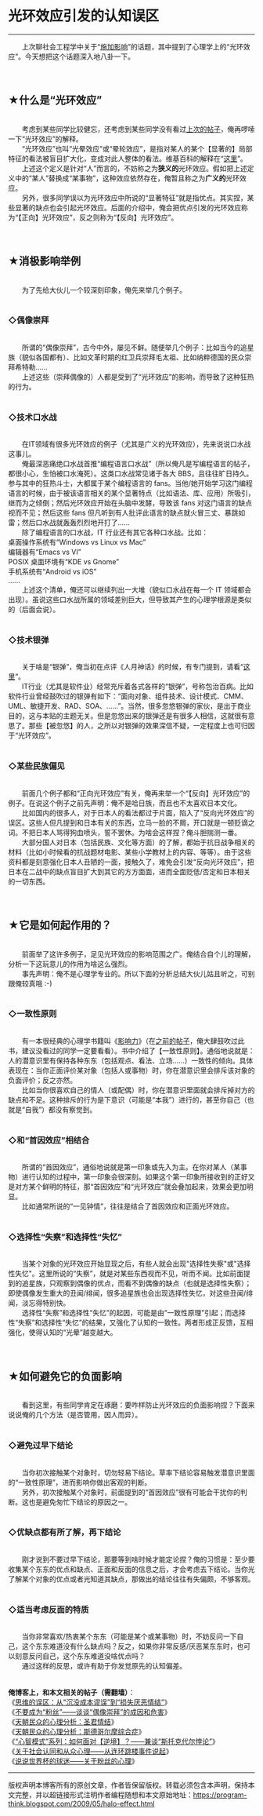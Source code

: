 # 光环效应引发的认知误区 

-----

<div class="post-body entry-content">
　　上次聊社会工程学中关于“<a href="../../2009/05/social-engineering-3-influence.md">施加影响</a>”的话题，其中提到了心理学上的“光环效应”。今天想把这个话题深入地八卦一下。<br/>
<a name="more"></a><br/>
<br/>
<h2>★什么是“光环效应”</h2><br/>
　　考虑到某些同学比较健忘，还考虑到某些同学没有看过<a href="../../2009/05/social-engineering-3-influence.md">上次的帖子</a>，俺再啰嗦一下“光环效应”的解释。<br/>
　　“光环效应”也叫“光晕效应”或“晕轮效应”，是指对某人的某个【显著的】局部特征的看法被盲目扩大化，变成对此人整体的看法。维基百科的解释在“<a href="https://en.wikipedia.org/wiki/Halo_effect" rel="nofollow" target="_blank">这里</a>”。<br/>
　　上述这个定义是针对“人”而言的，不妨称之为<b>狭义的</b>光环效应。假如把上述定义中的“某人”替换成“某事物”，这种效应依然存在，俺暂且称之为<b>广义的</b>光环效应。<br/>
　　另外，很多同学误以为光环效应中所说的“显著特征”就是指优点。其实捏，某些显著的缺点也会引起光环效应。后面的介绍中，俺会把优点引发的光环效应称为“【正向】光环效应”，反之则称为“【反向】光环效应”。<br/>
<br/>
<br/>
<h2>★消极影响举例</h2><br/>
　　为了先给大伙儿一个较深刻印象，俺先来举几个例子。<br/>
<br/>
<h3>◇偶像崇拜</h3><br/>
　　所谓的“偶像崇拜”，古今中外，屡见不鲜。随便举几个例子：比如当今的追星族（貌似各国都有）、比如文革时期的红卫兵崇拜毛太祖、比如纳粹德国的民众崇拜希特勒......<br/>
　　上述这些（崇拜偶像的）人都是受到了“光环效应”的影响，而导致了这种狂热的行为。<br/>
<br/>
<h3>◇技术口水战</h3><br/>
　　在IT领域有很多光环效应的例子（尤其是广义的光环效应），先来说说口水战这事儿。<br/>
　　俺最深恶痛绝口水战首推“编程语言口水战”（所以俺凡是写编程语言的帖子，都很小心，生怕被口水淹死）。这类口水战常见诸于各大 BBS，且往往旷日持久。参与其中的狂热斗士，大都属于某个编程语言的 fans。当他/她开始学习这门编程语言的时候，由于被该语言相关的某个显著特点（比如语法、库、应用）所吸引，继而为之倾倒；然后光环效应开始在头脑中发酵，导致该 fans 对这门语言的缺点视而不见；然后这些 fans 但凡听到有人批评此语言的缺点就火冒三丈、暴跳如雷；然后口水战就轰轰烈烈地开打了......<br/>
　　除了编程语言的口水战，IT 行业还有其它各种口水战。比如：<br/>
桌面操作系统有“Windows vs Linux vs Mac”<br/>
编辑器有“Emacs vs VI”<br/>
POSIX 桌面环境有“KDE vs Gnome”<br/>
手机系统有“Android vs iOS”<br/>
......<br/>
　　上述这个清单，俺还可以继续列出一大堆（貌似口水战在每一个 IT 领域都会出现）。虽说这些口水战所属的领域差别巨大，但导致其产生的心理学根源是类似的（后面会说）。<br/>
<br/>
<h3>◇技术银弹</h3><br/>
　　关于啥是“银弹”，俺当初在点评《人月神话》的时候，有专门提到，请看“<a href="../../2009/03/book-review-mythical-man-month.md">这里</a>”。<br/>
　　IT行业（尤其是软件业）经常充斥着各式各样的“银弹”，号称包治百病。比如软件行业曾经鼓吹过的银弹有如下：“面向对象、组件技术、设计模式、CMM、UML、敏捷开发、RAD、SOA、......”。当然，很多忽悠银弹的家伙，是出于商业目的，这与本贴的主题无关。但是忽悠出来的银弹还是有很多人相信，这就很有意思了。那些【被忽悠】的人，之所以对银弹的效果深信不疑，一定程度上也可归因于“光环效应”。<br/>
<br/>
<h3>◇某些民族偏见</h3><br/>
　　前面几个例子都和“正向光环效应”有关，俺再来举一个“【反向】光环效应”的例子。在说这个例子之前先声明：俺不是哈日族，而且也不太喜欢日本文化。<br/>
　　比如国内的很多人，对于日本人的看法都过于片面，陷入了“反向光环效应”的误区。这些人但凡提到和日本有关的东西，立马一脸的不屑，开口就是一顿贬谪之词。不把日本人骂得狗血喷头，誓不罢休。为啥会这样捏？俺斗胆揣测一番。<br/>
　　大部分国人对日本（包括民族、文化等方面）的了解，都始于抗日战争相关的材料（比如小时候看的抗战题材电影、某些小学教材上的内容、等等）。由于这些资料都是刻意强化日本人丑陋的一面，接触久了，难免会引发“反向光环效应”，把日本在二战中的缺点盲目扩大到其它的方方面面，进而全面贬低/否定和日本相关的一切东西。<br/>
<br/>
<br/>
<h2>★它是如何起作用的？</h2><br/>
　　前面举了这许多例子，足见光环效应的影响范围之广。俺结合自个儿的理解，分析一下这玩意儿的作用为啥这么强烈。<br/>
　　事先声明：俺不是心理学专业的。所以下面的分析总结大伙儿姑且听之，可别跟俺较真哦 :-)<br/>
<br/>
<h3>◇一致性原则</h3><br/>
　　有一本很经典的心理学书籍叫《<a href="https://docs.google.com/document/d/1PmNGkvoqtPWPwV63h5KMiQQWgGU-Mo3Zf4aFzX16om4/" target="_blank">影响力</a>》（在<a href="../../2009/05/social-engineering-3-influence.md">之前的帖子</a>，俺大肆鼓吹过此书，建议没看过的同学一定要看看）。书中介绍了【一致性原则】。通俗地说就是：人的潜意识里有保持各种东东（包括观点、看法、立场......）一致性的倾向。具体表现在：当你正面评价某对象（包括人或事物）时，你在潜意识里会排斥该对象的负面评价；反之亦然。<br/>
　　比如当你很喜欢自己的情人（或配偶）时，你在潜意识里面就会排斥掉对方的缺点和不足。这种排斥的行为是下意识（可能是“本我”）进行的，甚至你自己（也就是“自我”）都没有察觉到。<br/>
<br/>
<h3>◇和“首因效应”相结合</h3><br/>
　　所谓的“首因效应”，通俗地说就是第一印象或先入为主。在你对某人（某事物）进行认知的过程中，第一印象会很深刻。如果这个第一印象所接收到的正好又是对方某个鲜明的特征，那“首因效应”和“光环效应”就会叠加起来，效果会更加明显。<br/>
　　比如通常所说的“一见钟情”，往往是结合了首因效应和正面光环效应。<br/>
<br/>
<h3>◇选择性“失察”和选择性“失忆”</h3><br/>
　　当某个对象的光环效应开始显现之后，有些人就会出现"选择性失察"或"选择性失忆"。这里所说的“失察”，就是对某些东西视而不见，听而不闻。比如前面提到的追星族，只观察到偶像的优点，而看不到偶像的缺点（也就是选择性失察）；即使偶像发生重大的丑闻/绯闻，很多追星族也会出现选择性失忆，对这些丑闻/绯闻，淡忘得特别快。<br/>
　　选择性“失察”和选择性“失忆”的起因，可能是由“一致性原理”引起；而选择性“失察”和选择性“失忆”的结果，又强化了认知的一致性。两者形成正反馈，互相强化，使得认知的“光晕”越变越大。<br/>
<br/>
<br/>
<h2>★如何避免它的负面影响</h2><br/>
　　看到这里，有些同学肯定在琢磨：要咋样防止光环效应的负面影响捏？下面来说说俺的几个方法（是否管用，因人而异）。<br/>
<br/>
<h3>◇避免过早下结论</h3><br/>
　　当你初次接触某个对象时，切勿轻易下结论。草率下结论容易触发潜意识里面的“一致性原理”，进而影响你做出客观的判断。<br/>
　　另外，初次接触某个对象时，前面提到的“首因效应”很有可能会干扰你的判断。这也是避免匆忙下结论的原因之一。<br/>
<br/>
<h3>◇优缺点都有所了解，再下结论</h3><br/>
　　刚才说到不要过早下结论，那要等到啥时候才能定论捏？俺的习惯是：至少要收集某个东东的优点和缺点、正面和反面的信息之后，才会考虑去下结论。当你光了解某个对象的优点或者光知道其缺点，那做出的结论往往有失偏颇，不够客观。<br/>
<br/>
<h3>◇适当考虑反面的特质</h3><br/>
　　当你非常喜欢/热衷某个东东（可能是某个或某事物）时，不妨反问一下自己，这个东东难道没有什么缺点吗？反之，如果你非常反感/厌恶某东东时，也可以刻意反问自己，这个东东难道没啥优点吗？<br/>
　　通过这样的反思，或许有助于你发觉原先的认知偏差。<br/>
<br/>
<br/>
<b>俺博客上，和本文相关的帖子（需翻墙）</b>：<br/>
《<a href="../../2014/06/sunk-cost-fallacy-and-loss-aversion.md">思维的误区：从“沉没成本谬误”到“损失厌恶情结”</a>》<br/>
《<a href="../../2014/05/fans-and-idolatry.md">不要成为“粉丝”——谈谈“偶像崇拜”的成因和危害</a>》<br/>
《<a href="../../2012/12/emperor-complex.md">天朝民众的心理分析：圣君情结</a>》<br/>
《<a href="../../2012/06/stockholm-syndrome.md">天朝民众的心理分析：斯德哥尔摩综合症</a>》<br/>
《<a href="../../2012/01/stockdale-paradox.md">“心智模式”系列：如何面对【逆境】？——兼谈“斯托克代尔悖论”</a>》<br/>
《<a href="../../2010/05/about-social-proof.md">关于社会认同和从众心理——从连环跳楼事件说起</a>》<br/>
《<a href="../../2010/07/about-football-fans.md">说说世界杯的球迷——关于粉丝的心理</a>》
</div>


------------------------------------------------

版权声明本博客所有的原创文章，作者皆保留版权。转载必须包含本声明，保持本文完整，并以超链接形式注明作者编程随想和本文原始地址：https://program-think.blogspot.com/2009/05/halo-effect.html
